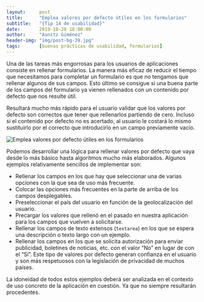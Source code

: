 ```yaml
---
layout:     post
title:      "Emplea valores por defecto útiles en los formularios"
subtitle:   "{Tip 14 de usabilidad}"
date:       2019-10-28 18:00:00
author:     "Aunitz Giménez"
header-img: "img/post-bg-39.jpg"
tags:       [buenas prácticas de usabilidad, formularios]
---
```


<p>Una de las tareas más engorrosas para los usuarios de aplicaciones consiste en rellenar formularios. La manera más eficaz de reducir el tiempo que necesitamos para completar un formulario es que no tengamos que rellenar algunos de sus campos. Esto último se consigue si una buena parte de los campos del formulario ya vienen rellenados con un contenido por defecto que nos resulte útil.</p>

<p>Resultará mucho más rápido para el usuario validar que los valores por defecto son correctos que tener que rellenarlos partiendo de cero. Incluso si el contenido por defecto no es acertado, al usuario le costará lo mismo sustituirlo por el correcto que introducirlo en un campo previamente vacío.</p>

<p><img src="{{ site.baseurl }}/img/tip-14-emplea-valores-por-defecto-utiles-en-formularios.png" loading="lazy" alt="Emplea valores por defecto útiles en los formularios"></p>

<p>Podemos desarrollar una lógica para rellenar valores por defecto que vaya desde lo más básico hasta algoritmos mucho más elaborados. Algunos ejemplos relativamente sencillos de implementar son:</p>

<ul>
    <li>Rellenar los campos en los que hay que seleccionar una de varias opciones con la que sea de uso más frecuente.</li>
    <li>Colocar las opciones más frecuentes en la parte de arriba de los campos desplegables.</li>
    <li>Preseleccionar el país del usuario en función de la geolocalización del usuario.</li>
    <li>Precargar los valores que rellenó en el pasado en nuestra aplicación para los campos que vuelven a solicitarse.</li>
    <li>Rellenar los campos de texto extensos (<code>textarea</code>) en los que se espera una descripción o texto largo con un ejemplo.</li>
    <li>Rellenar los campos en los que se solicita autorización para enviar publicidad, boletines de noticias, etc. con el valor “No” en lugar de con el “Sí”. Este tipo de valores por defecto generan confianza en el usuario y son más respetuosos con la legislación de privacidad de muchos países.</li>
</ul>

<p>La idoneidad de todos estos ejemplos deberá ser analizada en el contexto de uso concreto de la aplicación en cuestión. Ya que no siempre resultarán procedentes.</p>